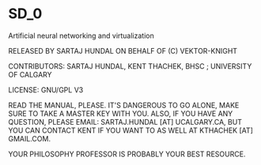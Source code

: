 SD_0
====

<p>Artificial neural networking and virtualization</p>
<p>RELEASED BY SARTAJ HUNDAL ON BEHALF OF (C) VEKTOR-KNIGHT</p>
<p>CONTRIBUTORS: SARTAJ HUNDAL, KENT THACHEK, BHSC ; UNIVERSITY OF CALGARY</p>
<p>LICENSE: GNU/GPL V3</p>

<p>
READ THE MANUAL, PLEASE. IT'S DANGEROUS TO GO ALONE, MAKE SURE TO TAKE A MASTER KEY WITH YOU. ALSO, IF YOU HAVE ANY
QUESTION, PLEASE EMAIL: SARTAJ.HUNDAL [AT] UCALGARY.CA, BUT YOU CAN CONTACT KENT IF YOU WANT TO AS WELL AT
KTHACHEK [AT] GMAIL.COM.

YOUR PHILOSOPHY PROFESSOR IS PROBABLY YOUR BEST RESOURCE.
</p>

